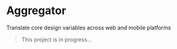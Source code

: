 # Aggregator
Translate core design variables across web and mobile platforms

> This project is in progress... 
